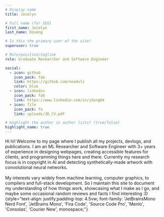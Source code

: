 ```yaml
---
# Display name
title: Jocelyn

# Full name (for SEO)
first_name: Jocelyn
last_name: Dzuong

# Is this the primary user of the site?
superuser: true

# Role/position/tagline
role: Graduate Researcher and Software Engineer

social:
  - icon: github
    icon_pack: fab
    link: https://github.com/noodulz
    color: blue
  - icon: linkedin
    icon_pack: fab
    link: https://www.linkedin.com/in/jdzng04
  - icon: file
    icon_pack: fa
    link: uploads/JD_CV.pdf

# Highlight the author in author lists? (true/false)
highlight_name: true
---
```

Hi hi! Welcome to my page where I publish all my projects, devlogs, and publications. I am an ML Researcher and Software Engineer with 3+ years of experience in designing webpages, creating accessible features for clients, and programming things here and there. Currently my research focus is in copyright in AI and detecting synthetically-made artwork with convolutional neural networks.
</br></br>
My interests vary widely from machine learning, computer graphics, to compilers and full-stack development. So I maintain this site to document my understanding of how things work, showcasing what I make as I go, and maybe some occasional random reviews and facts I find interesting :D
{style="text-align: justify;padding-top: 4.5vw; font-family: 'JetBrainsMono Nerd Font', 'JetBrains Mono', 'Fira Code', 'Source Code Pro', 'Menlo', 'Consolas', 'Courier New', monospace;"}
